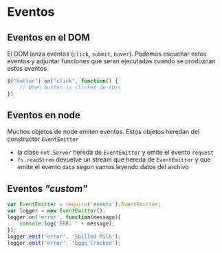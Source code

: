 # Eventos

## Eventos en el DOM 

El DOM lanza eventos (`click`, `submit`, `hover`). 
Podemos escuchar estos eventos y adjuntar funciones que seran ejecutadas cuando se produzcan estos eventos

```javascript
$("button").on("click", function() {
    // When button is clicked do this
})
```

## Eventos en node

Muchos objetos de node emiten eventos. Estos objetos heredan del constructor `EventEmitter`

- la clase `net.Server` hereda de `EventEmitter` y emite el evento `request`
- `fs.readStrem` devuelve un stream que hereda de `EventEmitter` y que emite el evento `data` segun vamos leyendo datos del archivo

## Eventos _"custom"_

```javascript
var EventEmitter = require('events').EventEmitter;
var logger = new EventEmitter();
logger.on('error', function(message){
    console.log('ERR: ' + message);
});
logger.emit('error', 'Spilled Milk');
logger.emit('error', 'Eggs Cracked');
```

